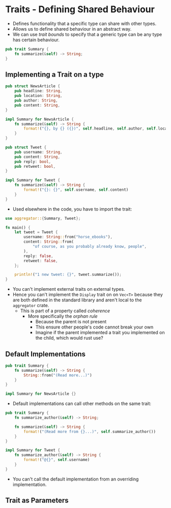 # Traits - Defining Shared Behaviour

- Defines functionality that a specific type can share with other types.
- Allows us to define shared behaviour in an abstract way.
- We can use *trait bounds* to specify that a generic type can be any type has certain behaviour.

```rust
pub trait Summary {
    fn summarize(&self) -> String;
}
```

## Implementing a Trait on a type

```rust
pub struct NewsArticle {
    pub headline: String,
    pub location: String,
    pub author: String,
    pub content: String,
}

impl Summary for NewsArticle {
    fn summarize(&self) -> String {
        format!("{}, by {} ({})", self.headline, self.author, self.location)
    }
}

pub struct Tweet {
    pub username: String,
    pub content: String,
    pub reply: bool,
    pub retweet: bool,
}

impl Summary for Tweet {
    fn summarize(&self) -> String {
        format!("{}: {}", self.username, self.content)
    }
}
```

- Used elsewhere in the code, you have to import the trait:

```rust
use aggregator::{Summary, Tweet};

fn main() {
    let tweet = Tweet {
        username: String::from("horse_ebooks"),
        content: String::from(
            "of course, as you probably already know, people",
        ),
        reply: false,
        retweet: false,
    };

    println!("1 new tweet: {}", tweet.summarize());
}
```

- You can't implement external traits on external types.
- Hence you can't implement the `Display` trait on on `Vec<T>` because they are both defined in the standard library and aren't local to the `aggregator` crate.
  - This is part of a property called *coherence*
    - More specifically the *orphan rule*
      - Because the parent is not present
      - This ensure other people's code cannot break your own
      - Imagine if the parent implemented a trait you implemented on the child, which would rust use?

## Default Implementations

```rust
pub trait Summary {
    fn summarize(&self) -> String {
        String::from("(Read more...)")
    }
}

impl Summary for NewsArticle {}
```

- Default implementations can call other methods on the same trait:

```rust
pub trait Summary {
    fn summarize_author(&self) -> String;

    fn summarize(&self) -> String {
        format!("(Read more from {}...)", self.summarize_author())
    }
}

impl Summary for Tweet {
    fn summarize_author(&self) -> String {
        format!("@{}", self.username)
    }
}
```

- You can't call the default implementation from an overriding implementation.

## Trait as Parameters


